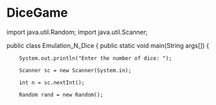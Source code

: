 # DiceGame
import java.util.Random;
import java.util.Scanner;

 

public class Emulation_N_Dice {
    public static void main(String args[])
    {

        System.out.println("Enter the number of dice: ");

        Scanner sc = new Scanner(System.in);

        int n = sc.nextInt();

        Random rand = new Random();
